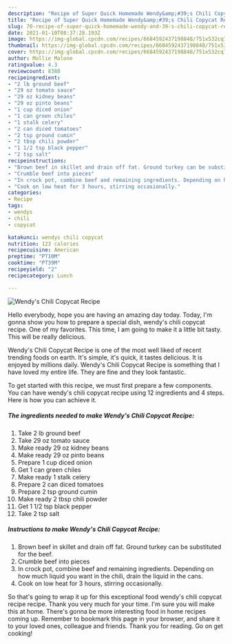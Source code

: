 ```yaml
---
description: "Recipe of Super Quick Homemade Wendy&amp;#39;s Chili Copycat Recipe"
title: "Recipe of Super Quick Homemade Wendy&amp;#39;s Chili Copycat Recipe"
slug: 70-recipe-of-super-quick-homemade-wendy-and-39-s-chili-copycat-recipe
date: 2021-01-10T08:37:28.193Z
image: https://img-global.cpcdn.com/recipes/6684592437198848/751x532cq70/wendys-chili-copycat-recipe-recipe-main-photo.jpg
thumbnail: https://img-global.cpcdn.com/recipes/6684592437198848/751x532cq70/wendys-chili-copycat-recipe-recipe-main-photo.jpg
cover: https://img-global.cpcdn.com/recipes/6684592437198848/751x532cq70/wendys-chili-copycat-recipe-recipe-main-photo.jpg
author: Mollie Malone
ratingvalue: 4.3
reviewcount: 8380
recipeingredient:
- "2 lb ground beef"
- "29 oz tomato sauce"
- "29 oz kidney beans"
- "29 oz pinto beans"
- "1 cup diced onion"
- "1 can green chiles"
- "1 stalk celery"
- "2 can diced tomatoes"
- "2 tsp ground cumin"
- "2 tbsp chili powder"
- "1 1/2 tsp black pepper"
- "2 tsp salt"
recipeinstructions:
- "Brown beef in skillet and drain off fat. Ground turkey can be substituted for the beef."
- "Crumble beef into pieces"
- "In crock pot, combine beef and remaining ingredients. Depending on how much liquid you want in the chili, drain the liquid in the cans."
- "Cook on low heat for 3 hours, stirring occasionally."
categories:
- Recipe
tags:
- wendys
- chili
- copycat

katakunci: wendys chili copycat 
nutrition: 123 calories
recipecuisine: American
preptime: "PT10M"
cooktime: "PT39M"
recipeyield: "2"
recipecategory: Lunch

---
```



![Wendy&#39;s Chili Copycat Recipe](https://img-global.cpcdn.com/recipes/6684592437198848/751x532cq70/wendys-chili-copycat-recipe-recipe-main-photo.jpg)

Hello everybody, hope you are having an amazing day today. Today, I'm gonna show you how to prepare a special dish, wendy&#39;s chili copycat recipe. One of my favorites. This time, I am going to make it a little bit tasty. This will be really delicious.

Wendy&#39;s Chili Copycat Recipe is one of the most well liked of recent trending foods on earth. It's simple, it's quick, it tastes delicious. It is enjoyed by millions daily. Wendy&#39;s Chili Copycat Recipe is something that I have loved my entire life. They are fine and they look fantastic.




To get started with this recipe, we must first prepare a few components. You can have wendy&#39;s chili copycat recipe using 12 ingredients and 4 steps. Here is how you can achieve it.

<!--inarticleads1-->

##### The ingredients needed to make Wendy&#39;s Chili Copycat Recipe:

1. Take 2 lb ground beef
1. Take 29 oz tomato sauce
1. Make ready 29 oz kidney beans
1. Make ready 29 oz pinto beans
1. Prepare 1 cup diced onion
1. Get 1 can green chiles
1. Make ready 1 stalk celery
1. Prepare 2 can diced tomatoes
1. Prepare 2 tsp ground cumin
1. Make ready 2 tbsp chili powder
1. Get 1 1/2 tsp black pepper
1. Take 2 tsp salt




<!--inarticleads2-->

##### Instructions to make Wendy&#39;s Chili Copycat Recipe:

1. Brown beef in skillet and drain off fat. Ground turkey can be substituted for the beef.
1. Crumble beef into pieces
1. In crock pot, combine beef and remaining ingredients. Depending on how much liquid you want in the chili, drain the liquid in the cans.
1. Cook on low heat for 3 hours, stirring occasionally.




So that's going to wrap it up for this exceptional food wendy&#39;s chili copycat recipe recipe. Thank you very much for your time. I'm sure you will make this at home. There's gonna be more interesting food in home recipes coming up. Remember to bookmark this page in your browser, and share it to your loved ones, colleague and friends. Thank you for reading. Go on get cooking!
